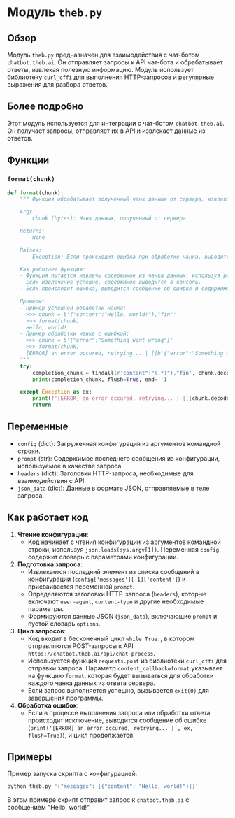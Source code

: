 # Модуль `theb.py`

## Обзор

Модуль `theb.py` предназначен для взаимодействия с чат-ботом `chatbot.theb.ai`. Он отправляет запросы к API чат-бота и обрабатывает ответы, извлекая полезную информацию. Модуль использует библиотеку `curl_cffi` для выполнения HTTP-запросов и регулярные выражения для разбора ответов.

## Более подробно

Этот модуль используется для интеграции с чат-ботом `chatbot.theb.ai`. Он получает запросы, отправляет их в API и извлекает данные из ответов.

## Функции

### `format(chunk)`

```python
def format(chunk):
    """ Функция обрабатывает полученный чанк данных от сервера, извлекая полезную информацию.

    Args:
        chunk (bytes): Чанк данных, полученный от сервера.

    Returns:
        None

    Raises:
        Exception: Если происходит ошибка при обработке чанка, выводится сообщение об ошибке и функция возвращается.

    Как работает функция:
    - Функция пытается извлечь содержимое из чанка данных, используя регулярное выражение `r'content":"(.*)"},"fin'`.
    - Если извлечение успешно, содержимое выводится в консоль.
    - Если происходит ошибка, выводится сообщение об ошибке и содержимое чанка.

    Примеры:
    - Пример успешной обработки чанка:
      >>> chunk = b'{"content":"Hello, world!"},"fin"'
      >>> format(chunk)
      Hello, world!
    - Пример обработки чанка с ошибкой:
      >>> chunk = b'{"error":"Something went wrong"}'
      >>> format(chunk)
      [ERROR] an error occured, retrying... | [[b'{"error":"Something went wrong"}']]
    """
    try:
        completion_chunk = findall(r'content":"(.*)"},"fin', chunk.decode())[0]
        print(completion_chunk, flush=True, end='')

    except Exception as ex:
        print(f'[ERROR] an error occured, retrying... | [[{chunk.decode()}]]', flush=True)
        return
```

## Переменные

- `config` (dict): Загруженная конфигурация из аргументов командной строки.
- `prompt` (str): Содержимое последнего сообщения из конфигурации, используемое в качестве запроса.
- `headers` (dict): Заголовки HTTP-запроса, необходимые для взаимодействия с API.
- `json_data` (dict): Данные в формате JSON, отправляемые в теле запроса.

## Как работает код

1.  **Чтение конфигурации**:
    *   Код начинает с чтения конфигурации из аргументов командной строки, используя `json.loads(sys.argv[1])`. Переменная `config` содержит словарь с параметрами конфигурации.
2.  **Подготовка запроса**:
    *   Извлекается последний элемент из списка сообщений в конфигурации (`config['messages'][-1]['content']`) и присваивается переменной `prompt`.
    *   Определяются заголовки HTTP-запроса (`headers`), которые включают `user-agent`, `content-type` и другие необходимые параметры.
    *   Формируются данные JSON (`json_data`), включающие `prompt` и пустой словарь `options`.
3.  **Цикл запросов**:
    *   Код входит в бесконечный цикл `while True:`, в котором отправляются POST-запросы к API `https://chatbot.theb.ai/api/chat-process`.
    *   Используется функция `requests.post` из библиотеки `curl_cffi` для отправки запроса. Параметр `content_callback=format` указывает на функцию `format`, которая будет вызываться для обработки каждого чанка данных из ответа сервера.
    *   Если запрос выполняется успешно, вызывается `exit(0)` для завершения программы.
4.  **Обработка ошибок**:
    *   Если в процессе выполнения запроса или обработки ответа происходит исключение, выводится сообщение об ошибке (`print('[ERROR] an error occured, retrying... |', ex, flush=True)`), и цикл продолжается.

## Примеры

Пример запуска скрипта с конфигурацией:

```bash
python theb.py '{"messages": [{"content": "Hello, world!"}]}'
```

В этом примере скрипт отправит запрос к `chatbot.theb.ai` с сообщением "Hello, world!".